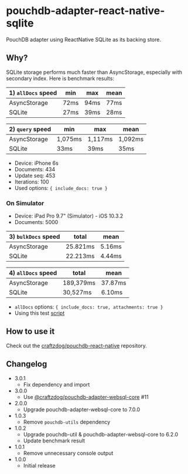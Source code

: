 # pouchdb-adapter-react-native-sqlite

PouchDB adapter using ReactNative SQLite as its backing store.

## Why?

SQLite storage performs much faster than AsyncStorage, especially with secondary index.
Here is benchmark results:

| 1) `allDocs` speed | min  | max  | mean |
| ------------------ | ---- | ---- | ---- |
| AsyncStorage       | 72ms | 94ms | 77ms |
| SQLite             | 27ms | 39ms | 28ms |

| 2) `query` speed | min     | max     | mean    |
| ---------------- | ------- | ------- | ------- |
| AsyncStorage     | 1,075ms | 1,117ms | 1,092ms |
| SQLite           | 33ms    | 39ms    | 35ms    |

- Device: iPhone 6s
- Documents: 434
- Update seq: 453
- Iterations: 100
- Used options: `{ include_docs: true }`

### On Simulator

- Device: iPad Pro 9.7" (Simulator) - iOS 10.3.2
- Documents: 5000

| 3) `bulkDocs` speed | total    | mean   |
| ------------------- | -------- | ------ |
| AsyncStorage        | 25.821ms | 5.16ms |
| SQLite              | 22.213ms | 4.44ms |

| 4) `allDocs` speed | total     | mean    |
| ------------------ | --------- | ------- |
| AsyncStorage       | 189,379ms | 37.87ms |
| SQLite             | 30,527ms  | 6.10ms  |

- `allDocs` options: `{ include_docs: true, attachments: true }`
- Using this test [script](https://gist.github.com/hnq90/972f6597a0927f45d9075b8627892783)

## How to use it

Check out the [craftzdog/pouchdb-react-native](https://github.com/craftzdog/pouchdb-react-native) repository.

## Changelog

- 3.0.1
  - Fix dependency and import
- 3.0.0
  - Use [@craftzdog/pouchdb-adapter-websql-core](https://github.com/craftzdog/pouchdb-adapter-websql-core) #11
- 2.0.0
  - Upgrade pouchdb-adapter-websql-core to 7.0.0
- 1.0.3
  - Remove `pouchdb-utils` dependency
- 1.0.2
  - Upgrade pouchdb-util & pouchdb-adapter-websql-core to 6.2.0
  - Update benchmark result
- 1.0.1
  - Remove unnecessary console output
- 1.0.0
  - Initial release
